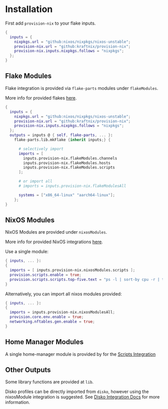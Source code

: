 # Installation

First add `provision-nix` to your flake inputs.

```nix
{
  inputs = {
    nixpkgs.url = "github:nixos/nixpkgs/nixos-unstable";
    provision-nix.url = "github:kraftnix/provision-nix";
    provision-nix.inputs.nixpkgs.follows = "nixpkgs";
  };
}

```

## Flake Modules

Flake integration is provided via `flake-parts` modules under `flakeModules`.

More info for provided flakes [here](../flake/intro.md).

```nix
{
  inputs = {
    nixpkgs.url = "github:nixos/nixpkgs/nixos-unstable";
    provision-nix.url = "github:kraftnix/provision-nix";
    provision-nix.inputs.nixpkgs.follows = "nixpkgs";
  };
  outputs = inputs @ { self, flake-parts, ... }:
    flake-parts.lib.mkFlake {inherit inputs;} {

      # selectively import
      imports = [
        inputs.provision-nix.flakeModules.channels
        inputs.provision-nix.flakeModules.hosts
        inputs.provision-nix.flakeModules.scripts
      ];

      # or import all
      # imports = inputs.provision-nix.flakeModulesAll

      systems = ["x86_64-linux" "aarch64-linux"];
    };
}
```

## NixOS Modules

NixOS Modules are provided under `nixosModules`.

More info for provided NixOS integrations [here](../core/intro.md).

Use a single module:
```nix
{ inputs, ... }:
{
  imports = [ inputs.provision-nix.nixosModules.scripts ]; 
  provision.scripts.enable = true;
  provision.scripts.scripts.top-five.text = "ps -l | sort-by cpu -r | take 5";
}
```

Alternatively, you can import all nixos modules provided:
```nix
{ inputs, ... }:
{
  imports = inputs.provision-nix.nixosModulesAll;
  provision.core.env.enable = true;
  networking.nftables.gen.enable = true;
}
```

## Home Manager Modules

A single home-manager module is provided by for the [Scripts Integration]({{DOCSITE_BASE}}/scripts/intro.html)

## Other Outputs

Some library functions are provided at `lib`.

Disko profiles can be directly imported from `disko`, however using the nixosModule integration is suggested.
See [Disko Integration Docs](../filesystems/disko.md) for more information.
